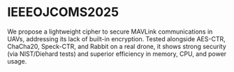 # IEEEOJCOMS2025
We propose a lightweight cipher to secure MAVLink communications in UAVs, addressing its lack of built-in encryption. Tested alongside AES-CTR, ChaCha20, Speck-CTR, and Rabbit on a real drone, it shows strong security (via NIST/Diehard tests) and superior efficiency in memory, CPU, and power usage.
